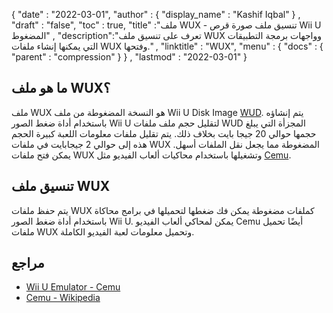 {
  "date" : "2022-03-01",
  "author" : {
    "display_name" : "Kashif Iqbal"
} ,
  "draft" : "false",
  "toc" : true,
  "title" :"ملف WUX - تنسيق ملف صورة قرص Wii U المضغوط" ,
  "description":"تعرف على تنسيق ملف WUX وواجهات برمجة التطبيقات التي يمكنها إنشاء ملفات WUX وفتحها." ,
  "linktitle" : "WUX",
  "menu" : {
    "docs" : {
      "parent" : "compression"
}
} ,
  "lastmod" : "2022-03-01"
}

## ما هو ملف WUX؟

ملف WUX هو النسخة المضغوطة من ملف Wii U Disk Image [WUD](/ar/disc-and-media/wud/). يتم إنشاؤه باستخدام أداة ضغط الصور Wii U لتقليل حجم ملف ملفات WUD المجزأة التي يبلغ حجمها حوالي 20 جيجا بايت بخلاف ذلك. يتم تقليل ملفات معلومات اللعبة كبيرة الحجم هذه إلى حوالي 2 جيجابايت في ملفات WUX المضغوطة مما يجعل نقل الملفات أسهل. يمكن فتح ملفات WUX وتشغيلها باستخدام محاكيات ألعاب الفيديو مثل [Cemu](https://cemu.info/).

## تنسيق ملف WUX

يتم حفظ ملفات WUX كملفات مضغوطة يمكن فك ضغطها لتحميلها في برامج محاكاة باستخدام أداة ضغط الصور Wii U. يمكن لمحاكي ألعاب الفيديو Cemu أيضًا تحميل ملفات WUX وتحميل معلومات لعبة الفيديو الكاملة.

## مراجع

* [Wii U Emulator - Cemu](https://cemu.info/)
* [Cemu - Wikipedia](https://en.wikipedia.org/wiki/Cemu)

